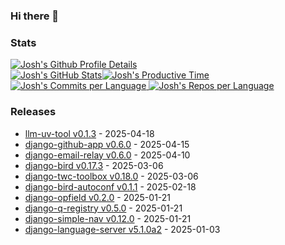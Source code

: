 ### Hi there 👋

### Stats

<a href="https://github.com/vn7n24fzkq/github-profile-summary-cards">
    <picture>
        <source media="(prefers-color-scheme: dark)"
            srcset="http://github-profile-summary-cards.vercel.app/api/cards/profile-details?username=joshuadavidthomas&theme=github_dark">
        <source media="(prefers-color-scheme: light)"
            srcset="http://github-profile-summary-cards.vercel.app/api/cards/profile-details?username=joshuadavidthomas&theme=github">
        <img alt="Josh's Github Profile Details"
            src="http://github-profile-summary-cards.vercel.app/api/cards/profile-details?username=joshuadavidthomas&theme=github">
    </picture>
    <div style="display: flex; width 100%">
        <picture>
            <source media="(prefers-color-scheme: dark)"
                srcset="http://github-profile-summary-cards.vercel.app/api/cards/stats?username=joshuadavidthomas&theme=github_dark">
            <source media="(prefers-color-scheme: light)"
                srcset="http://github-profile-summary-cards.vercel.app/api/cards/stats?username=joshuadavidthomas&theme=github">
            <img alt="Josh's GitHub Stats"
                src="http://github-profile-summary-cards.vercel.app/api/cards/stats?username=joshuadavidthomas&theme=github">
        </picture>
        <picture>
            <source media="(prefers-color-scheme: dark)"
                srcset="http://github-profile-summary-cards.vercel.app/api/cards/productive-time?username=joshuadavidthomas&utcOffset=-6.00&theme=github_dark">
            <source media="(prefers-color-scheme: light)"
                srcset="http://github-profile-summary-cards.vercel.app/api/cards/productive-time?username=joshuadavidthomas&utcOffset=-6.00&theme=github">
            <img alt="Josh's Productive Time"
                src="http://github-profile-summary-cards.vercel.app/api/cards/productive-time?username=joshuadavidthomas&utcOffset=-6.00&theme=github">
        </picture>
    </div>
    <picture>
        <source media="(prefers-color-scheme: dark)"
            srcset="http://github-profile-summary-cards.vercel.app/api/cards/most-commit-language?username=joshuadavidthomas&theme=github_dark">
        <source media="(prefers-color-scheme: light)"
            srcset="http://github-profile-summary-cards.vercel.app/api/cards/most-commit-language?username=joshuadavidthomas&theme=github">
        <img alt="Josh's Commits per Language"
            src="http://github-profile-summary-cards.vercel.app/api/cards/most-commit-language?username=joshuadavidthomas&theme=github">
    </picture>
    <picture>
        <source media="(prefers-color-scheme: dark)"
            srcset="http://github-profile-summary-cards.vercel.app/api/cards/repos-per-language?username=joshuadavidthomas&theme=github_dark">
        <source media="(prefers-color-scheme: light)"
            srcset="http://github-profile-summary-cards.vercel.app/api/cards/repos-per-language?username=joshuadavidthomas&theme=github">
        <img alt="Josh's Repos per Language"
            src="http://github-profile-summary-cards.vercel.app/api/cards/repos-per-language?username=joshuadavidthomas&theme=github">
    </picture>
</a>

### Releases

<!-- releases start -->
* [llm-uv-tool v0.1.3](https://github.com/joshuadavidthomas/llm-uv-tool/releases/tag/v0.1.3) - 2025-04-18
* [django-github-app v0.6.0](https://github.com/joshuadavidthomas/django-github-app/releases/tag/v0.6.0) - 2025-04-15
* [django-email-relay v0.6.0](https://github.com/westerveltco/django-email-relay/releases/tag/v0.6.0) - 2025-04-10
* [django-bird v0.17.3](https://github.com/joshuadavidthomas/django-bird/releases/tag/v0.17.3) - 2025-03-06
* [django-twc-toolbox v0.18.0](https://github.com/westerveltco/django-twc-toolbox/releases/tag/v0.18.0) - 2025-03-06
* [django-bird-autoconf v0.1.1](https://github.com/joshuadavidthomas/django-bird-autoconf/releases/tag/v0.1.1) - 2025-02-18
* [django-opfield v0.2.0](https://github.com/westerveltco/django-opfield/releases/tag/v0.2.0) - 2025-01-21
* [django-q-registry v0.5.0](https://github.com/westerveltco/django-q-registry/releases/tag/v0.5.0) - 2025-01-21
* [django-simple-nav v0.12.0](https://github.com/westerveltco/django-simple-nav/releases/tag/v0.12.0) - 2025-01-21
* [django-language-server v5.1.0a2](https://github.com/joshuadavidthomas/django-language-server/releases/tag/v5.1.0a2) - 2025-01-03
<!-- releases end -->
